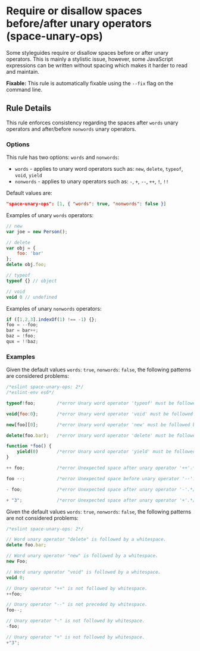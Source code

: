 # Require or disallow spaces before/after unary operators (space-unary-ops)

Some styleguides require or disallow spaces before or after unary operators. This is mainly a stylistic issue, however, some JavaScript expressions can be written without spacing which makes it harder to read and maintain.

**Fixable:** This rule is automatically fixable using the `--fix` flag on the command line.

## Rule Details

This rule enforces consistency regarding the spaces after `words` unary operators and after/before `nonwords` unary operators.

### Options

This rule has two options: `words` and `nonwords`:

* `words` - applies to unary word operators such as: `new`, `delete`, `typeof`, `void`, `yield`
* `nonwords` - applies to unary operators such as: `-`, `+`, `--`, `++`, `!`, `!!`

Default values are:

```json
"space-unary-ops": [1, { "words": true, "nonwords": false }]
```

Examples of unary `words` operators:

```js
// new
var joe = new Person();

// delete
var obj = {
    foo: 'bar'
};
delete obj.foo;

// typeof
typeof {} // object

// void
void 0 // undefined
```

Examples of unary `nonwords` operators:

```js
if ([1,2,3].indexOf(1) !== -1) {};
foo = --foo;
bar = bar++;
baz = !foo;
qux = !!baz;
```

### Examples

Given the default values `words`: `true`, `nonwords`: `false`, the following patterns are considered problems:

```js
/*eslint space-unary-ops: 2*/
/*eslint-env es6*/

typeof!foo;        /*error Unary word operator 'typeof' must be followed by whitespace.*/

void{foo:0};       /*error Unary word operator 'void' must be followed by whitespace.*/

new[foo][0];       /*error Unary word operator 'new' must be followed by whitespace.*/

delete(foo.bar);   /*error Unary word operator 'delete' must be followed by whitespace.*/

function *foo() {
    yield(0)       /*error Unary word operator 'yield' must be followed by whitespace.*/
}

++ foo;            /*error Unexpected space after unary operator '++'.*/

foo --;            /*error Unexpected space before unary operator '--'.*/

- foo;             /*error Unexpected space after unary operator '-'.*/

+ "3";             /*error Unexpected space after unary operator '+'.*/
```

Given the default values `words`: `true`, `nonwords`: `false`, the following patterns are not considered problems:



```js
/*eslint space-unary-ops: 2*/

// Word unary operator "delete" is followed by a whitespace.
delete foo.bar;

// Word unary operator "new" is followed by a whitespace.
new Foo;

// Word unary operator "void" is followed by a whitespace.
void 0;

// Unary operator "++" is not followed by whitespace.
++foo;

// Unary operator "--" is not preceded by whitespace.
foo--;

// Unary operator "-" is not followed by whitespace.
-foo;

// Unary operator "+" is not followed by whitespace.
+"3";
```
